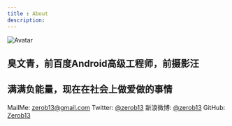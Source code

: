 ```yaml
---
title : About
description:
---
```



![Avatar](/content/images/2013/Oct/bookmark_grabber-1.jpg)    

## 臭文青，前百度Android高级工程师，前摄影汪 

## 满满负能量，现在在社会上做爱做的事情    


MailMe: [zerob13@gmail.com](mailto:zerob13@gmail.com) 
Twitter: [@zerob13](http://twitter.com/zerob13)
新浪微博: [@zerob13](http://weibo.com/zerob13)
GitHub: [Zerob13](http://github.com/zerob13)
